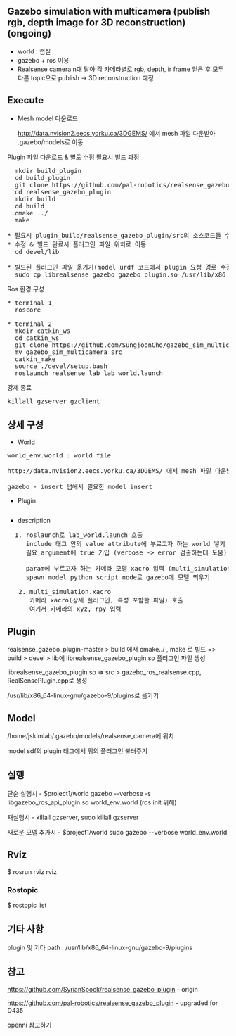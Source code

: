 ## Gazebo simulation with multicamera (publish rgb, depth image for 3D reconstruction) (ongoing)

* world : 랩실
* gazebo + ros 이용
* Realsense camera n대 달아 각 카메라별로 rgb, depth, ir frame 얻은 후 모두 다른 topic으로 publish -> 3D reconstruction 예정 

## Execute

* Mesh model 다운로드

  http://data.nvision2.eecs.yorku.ca/3DGEMS/ 에서 mesh 파일 다운받아 .gazebo/models로 이동

Plugin 파일 다운로드 & 별도 수정 필요시 빌드 과정
<pre>
  mkdir build_plugin
  cd build_plugin
  git clone https://github.com/pal-robotics/realsense_gazebo_plugin.git
  cd realsense_gazebo_plugin
  mkdir build
  cd build
  cmake ../
  make

* 필요시 plugin_build/realsense_gazebo_plugin/src의 소스코드들 수정하여 다시 빌드
* 수정 & 빌드 완료시 플러그인 파일 위치로 이동
  cd devel/lib

* 빌드된 플러그인 파일 옮기기(model urdf 코드에서 plugin 요청 경로 수정해도 됨)
  sudo cp librealsense_gazebo_gazebo_plugin.so /usr/lib/x86_64-linux-gnu/gazebo-9/plugins/
</pre>

Ros 환경 구성
<pre>
* terminal 1
  roscore

* terminal 2
  mkdir catkin_ws
  cd catkin_ws
  git clone https://github.com/SungjoonCho/gazebo_sim_multicamera.git
  mv gazebo_sim_multicamera src
  catkin_make
  source ./devel/setup.bash
  roslaunch realsense_lab lab_world.launch
</pre>

강제 종료
<pre>
killall gzserver gzclient
</pre>

## 상세 구성

* World
<pre>
world_env.world : world file 

http://data.nvision2.eecs.yorku.ca/3DGEMS/ 에서 mesh 파일 다운받아 .gazebo/models로 이동

gazebo - insert 탭에서 필요한 model insert
</Pre>


* Plugin
<pre>
</pre>

* description
<pre>
  1. roslaunch로 lab_world.launch 호출
     include 태그 안의 value attribute에 부르고자 하는 world 넣기
     필요 argument에 true 기입 (verbose -> error 검출하는데 도움)
     
     param에 부르고자 하는 카메라 모델 xacro 입력 (multi_simulation.xacro 호출함)
     spawn_model python script node로 gazebo에 모델 띄우기
     
   2. multi_simulation.xacro
      카메라 xacro(상세 플러그인, 속성 포함한 파일) 호출
      여기서 카메라의 xyz, rpy 입력
</pre>

## Plugin

realsense_gazebo_plugin-master > build 에서 cmake../ , make 로 빌드 => build > devel > lib에 librealsense_gazebo_plugin.so 플러그인 파일 생성

librealsense_gazebo_plugin.so => src > gazebo_ros_realsense.cpp, RealSensePlugin.cpp로 생성

/usr/lib/x86_64-linux-gnu/gazebo-9/plugins로 옮기기

## Model

/home/jskimlab/.gazebo/models/realsense_camera에 위치

model sdf의 plugin 태그에서 위의 플러그인 불러주기




## 실행

단순 실행시 - $project1/world    gazebo --verbose -s libgazebo_ros_api_plugin.so world_env.world (ros init 위해)

재실행시 - killall gzserver, sudo killall gzserver

새로운 모델 추가시 - $project1/world     sudo gazebo --verbose world_env.world 

## Rviz 

$ rosrun rviz rviz

### Rostopic

$ rostopic list





## 기타 사항

plugin 및 기타 path : /usr/lib/x86_64-linux-gnu/gazebo-9/plugins

## 참고

https://github.com/SyrianSpock/realsense_gazebo_plugin - origin 

https://github.com/pal-robotics/realsense_gazebo_plugin - upgraded for D435

openni 참고하기


